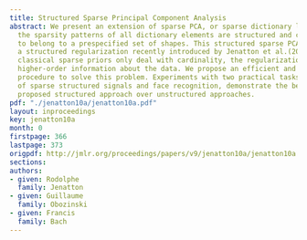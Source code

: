 ```yaml
---
title: Structured Sparse Principal Component Analysis
abstract: We present an extension of sparse PCA, or sparse dictionary learning, where
  the sparsity patterns of all dictionary elements are structured and constrained
  to belong to a prespecified set of shapes. This structured sparse PCA is based on
  a structured regularization recently introduced by Jenatton et al.(2009). While
  classical sparse priors only deal with cardinality, the regularization we use encodes
  higher-order information about the data. We propose an efficient and simple optimization
  procedure to solve this problem. Experiments with two practical tasks, the denoising
  of sparse structured signals and face recognition, demonstrate the benefits of the
  proposed structured approach over unstructured approaches.
pdf: "./jenatton10a/jenatton10a.pdf"
layout: inproceedings
key: jenatton10a
month: 0
firstpage: 366
lastpage: 373
origpdf: http://jmlr.org/proceedings/papers/v9/jenatton10a/jenatton10a.pdf
sections: 
authors:
- given: Rodolphe
  family: Jenatton
- given: Guillaume
  family: Obozinski
- given: Francis
  family: Bach
---
```

